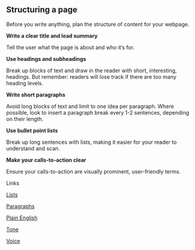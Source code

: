 ---
---
## Structuring a page

Before you write anything, plan the structure of content for your webpage.

**Write a clear title and lead summary**

Tell the user what the page is about and who it’s for.

**Use headings and subheadings**

Break up blocks of text and draw in the reader with short, interesting, headings. But remember: readers will lose track if there are too many heading levels.

**Write short paragraphs**

Avoid long blocks of text and limit to one idea per paragraph. Where possible, look to insert a paragraph break every 1-2 sentences, depending on their length. 

**Use bullet point lists**

Break up long sentences with lists, making it easier for your reader to understand and scan. 

**Make your calls-to-action clear**

Ensure your calls-to-action are visually prominent, user-friendly terms.

Links

[Lists](/_entries/2016-05-04-lists.md "Lists")

[Paragraphs](/2016-05-04-paragraphs.md "Paragraphs")

[Plain English](/_entries/2016-05-04-plain-english.md "Plain English")

[Tone](/_entries/2016-05-04-tone.md "Tone")

[Voice](/_entries/2016-05-04-voice.md "Voice")